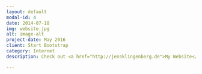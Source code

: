 ```yaml
---
layout: default
modal-id: 4
date: 2014-07-18
img: website.jpg
alt: image-alt
project-date: May 2016
client: Start Bootstrap
category: Internet
description: Check out <a href="http://jensklingenberg.de">My Website</a>

---
```

